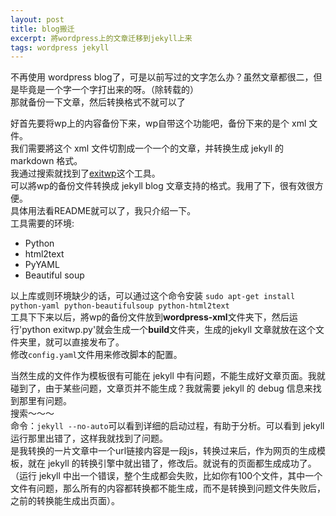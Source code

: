 ```yaml
---
layout: post
title: blog搬迁
excerpt: 將wordpress上的文章迁移到jekyll上来
tags: wordpress jekyll 
---
```


不再使用 wordpress blog了，可是以前写过的文字怎么办？虽然文章都很二，但是毕竟是一个字一个字打出来的呀。（除转载的）   
那就备份一下文章，然后转换格式不就可以了   

好首先要将wp上的内容备份下来，wp自带这个功能吧，备份下来的是个 xml 文件。   
我们需要將这个 xml 文件切割成一个一个的文章，并转换生成 jekyll 的 markdown 格式。   
我通过搜索就找到了[exitwp](https://github.com/thomasf/exitwp)这个工具。   
可以將wp的备份文件转换成 jekyll blog 文章支持的格式。我用了下，很有效很方便。   
具体用法看README就可以了，我只介绍一下。   
工具需要的环境:

- Python
- html2text
- PyYAML
- Beautiful soup

以上库或则环境缺少的话，可以通过这个命令安装
`sudo apt-get install python-yaml python-beautifulsoup python-html2text`   
工具下下来以后，將wp的备份文件放到**wordpress-xml**文件夹下，然后运行'python exitwp.py'就会生成一个**build**文件夹，生成的jekyll 文章就放在这个文件夹里，就可以直接发布了。   
修改`config.yaml`文件用来修改脚本的配置。   

当然生成的文件作为模板很有可能在 jekyll 中有问题，不能生成好文章页面。我就碰到了，由于某些问题，文章页并不能生成？我就需要 jekyll 的 debug 信息来找到那里有问题。   
搜索～～～   
命令：`jekyll --no-auto`可以看到详细的启动过程，有助于分析。可以看到 jekyll 运行那里出错了，这样我就找到了问题。   
是我转换的一片文章中一个url链接内容是一段js，转换过来后，作为网页的生成模板，就在 jekyll 的转换引擎中就出错了，修改后。就说有的页面都生成成功了。（运行 jekyll 中出一个错误，整个生成都会失败，比如你有100个文件，其中一个文件有问题，那么所有的内容都转换都不能生成，而不是转换到问题文件失败后，之前的转换能生成出页面）。

